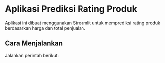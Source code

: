 # Aplikasi Prediksi Rating Produk

Aplikasi ini dibuat menggunakan Streamlit untuk memprediksi rating produk berdasarkan harga dan total penjualan.

## Cara Menjalankan
Jalankan perintah berikut:
